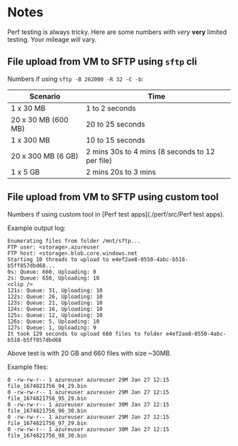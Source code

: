 # Notes

Perf testing is always tricky. Here are some
numbers with *very* **very** limited testing.
Your mileage *will* vary.

## File upload from VM to SFTP using `sftp` cli

Numbers if using `sftp -B 262000 -R 32 -C -b`:

| Scenario            | Time                                            |
| ------------------- | ----------------------------------------------- |
| 1 x 30 MB           | 1 to 2 seconds                                  |
| 20 x 30 MB (600 MB) | 20 to 25 seconds                                |
| 1 x 300 MB          | 10 to 15 seconds                                |
| 20 x 300 MB (6 GB)  | 2 mins 30s to 4 mins (8 seconds to 12 per file) |
| 1 x 5 GB            | 2 mins 20s to 3 mins                            |

## File upload from VM to SFTP using custom tool

Numbers if using custom tool in [Perf test apps](./perf/src/Perf test apps).

Example output log:

```
Enumerating files from folder /mnt/sftp...
FTP user: <storage>.azureuser
FTP host: <storage>.blob.core.windows.net
Starting 10 threads to upload to e4ef2ae8-0550-4abc-b518-b5ff857dbd68...
0s: Queue: 660, Uploading: 0
2s: Queue: 650, Uploading: 10
<clip />
121s: Queue: 31, Uploading: 10
122s: Queue: 26, Uploading: 10
123s: Queue: 21, Uploading: 10
124s: Queue: 16, Uploading: 10
125s: Queue: 12, Uploading: 10
126s: Queue: 5, Uploading: 10
127s: Queue: 1, Uploading: 9
It took 129 seconds to upload 660 files to folder e4ef2ae8-0550-4abc-b518-b5ff857dbd68
```

Above test is with 20 GB and 660 files with size ~30MB.

Example files:

```
0 -rw-rw-r-- 1 azureuser azureuser 29M Jan 27 12:15 file_1674821756_94_29.bin
0 -rw-rw-r-- 1 azureuser azureuser 29M Jan 27 12:15 file_1674821756_95_29.bin
0 -rw-rw-r-- 1 azureuser azureuser 30M Jan 27 12:15 file_1674821756_96_30.bin
0 -rw-rw-r-- 1 azureuser azureuser 29M Jan 27 12:15 file_1674821756_97_29.bin
0 -rw-rw-r-- 1 azureuser azureuser 30M Jan 27 12:15 file_1674821756_98_30.bin
```
